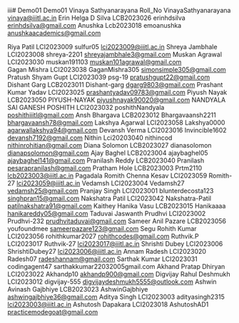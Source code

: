 iii# Demo01
Demo01
Vinaya Sathyanarayana Roll_No VinayaSathyanarayana vinaya@iiitl.ac.in 
Erin Helga D Silva    LCB2023026   erinhdsilva      erinhdsilva@gmail.com
Anushka Lcb2023018 emoanushka anushkaacademics@gmail.com

Riya Patil LCI2023009 sulfur05 lci2023009@iiitl.ac.in
Shreya Jambhale LCI2023008 shreya-2201 shreyajambhale3@gmail.com
Muskan Agrawal LCI2023030 muskan191103 muskan101agrawal@gmail.com
<br>Gagan Mishra LCI2023038 GaganMishra305 simonsimple305@gmail.com<br>
Pratush Shyam Gupt LCI2023039 psg-19 pratushgupt22@gmail.com
Dishant Garg LCB2023011 Dishant-garg dgarg9803@gmail.com
Prashant Kumar Yadav LCI2023025 prashantyadav09783@gmail.com
Piyush Nayak   LCB2023050   PIYUSH-NAYAK   piyushnayak90020@gmail.com
NANDYALA SAI GANESH POSHITH LCI2023032 poshithNandyala poshithiiitl@gmail.com
Ansh Bhargava LCB2023012 Bhargavaansh2211 bhargavaansh78@gmail.com
Lakshya Agarwal LCI2023058 Lakshya0000 agarwallakshya94@gmail.com
Devansh Verma LCI2023016 Invincible1602
devansh7192@gmail.com 
Nithin Lci20203040 nithincod nithinrohitian@gmail.com
Diana Solomon LCB2023027 dianasolomon dianapsolomon@gmail.com
Ajay Baghel LCB2023004 ajaybaghel05 ajaybaghel141@gmail.com
Pranilash Reddy LCB2023040 Pranilash pesarapranilash@gmail.com
Pratham Hole LCB2023003 Prtm2110 lcb2023003@iiitl.ac.in
Pagadala Romith Chenna Kesav LCI2023059 Romith-27 lci2023059@iiitl.ac.in
Vedamsh LCI2023004 Vedamsh27 vedamsh25@gmail.com
Pranjay Singh LCI2023001 blunterdecosta123 singhpran15@gmail.com
Nakshatra Patil LCI2023042 Nakshatra-Patil patilnakshatra91@gmail.com
Kaithey Hanika Vasu LCB2023015 Hanikaaaa hanikareddy05@gmail.com
Taduvai Jaswanth Prudhvi LCI2023002 Prudhvi-232 prudhvitaduvai@gmail.com
Sameer Anil Pazare LCB2023056  youfoundmee sameerpazare123@gmail.com
Segu Rohith Kumar LCI2023056 rohithkumar2027 rohithcodes@gmail.com
Ruthvik.P LCI2023017 Ruthvik-27 lci2023017@iiitl.ac.in
Shrishti Dubey LCI2023006 ShrishtiDubey27 lci2023006@iiitl.ac.in
Annam Radesh LCI2023020 Radesh07 radeshannam@gmail.com
Sarthak Kumar LCI2023031 codingagent47 sarthakkumar22032005gmail.com
Akhand Pratap Dhiryan LCI2023022 Akhandp10 akhandp900@gmail.com
Digvijay Rahul Deshmukh LCI2023012 digvijay-555 digvijaydeshmukh5555@outlook.com
Ashwin Avinash Gajbhiye LCB2023023 AshwinGajbhiye ashwingajbhiye36@gmail.com
Aditya Singh LCI2023003 adityasingh2315 lci2023003@iiitl.ac.in
Ashutosh Dapakara LCI2023018 AshutoshAD1 practicemodegoat@gmail.com


